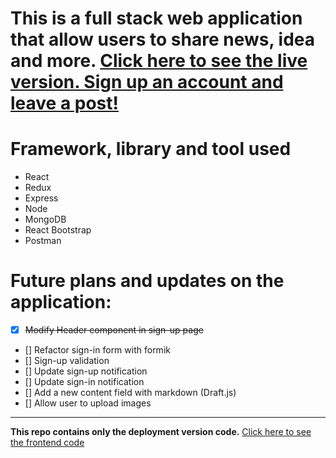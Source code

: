 # This is a full stack web application that allow users to share news, idea and more. [Click here to see the live version. Sign up an account and leave a post!](https://full-stack-blog-sharing.herokuapp.com/)

# Framework, library and tool used

- React
- Redux
- Express
- Node
- MongoDB
- React Bootstrap
- Postman

# Future plans and updates on the application:

- [x] <s>Modify Header component in sign-up page</s>
- [] Refactor sign-in form with formik
- [] Sign-up validation
- [] Update sign-up notification
- [] Update sign-in notification
- [] Add a new content field with markdown (Draft.js)
- [] Allow user to upload images

---

**This repo contains only the deployment version code.** [Click here to see the frontend code](https://github.com/HangCcZ/Full-Stack-Blog-Sharing-Frontend)
